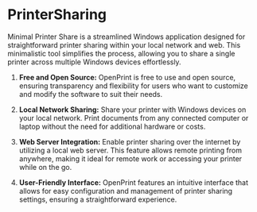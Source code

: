 # PrinterSharing

Minimal Printer Share is a streamlined Windows application designed for straightforward printer sharing within your local network and web. This minimalistic tool simplifies the process, allowing you to share a single printer across multiple Windows devices effortlessly.
 
1. <strong>Free and Open Source:</strong> OpenPrint is free to use and open source, ensuring transparency and flexibility for users who want to customize and modify the software to suit their needs.

2. <strong>Local Network Sharing:</strong> Share your printer with Windows devices on your local network. Print documents from any connected computer or laptop without the need for additional hardware or costs.

3. <strong>Web Server Integration:</strong> Enable printer sharing over the internet by utilizing a local web server. This feature allows remote printing from anywhere, making it ideal for remote work or accessing your printer while on the go.

4. <strong>User-Friendly Interface:</strong> OpenPrint features an intuitive interface that allows for easy configuration and management of printer sharing settings, ensuring a straightforward experience.